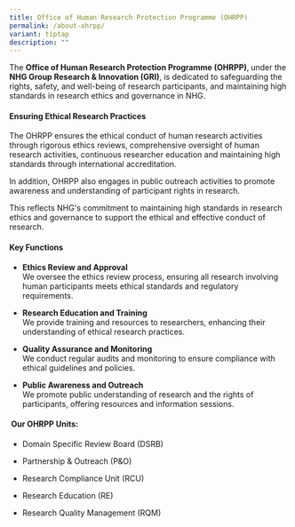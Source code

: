 ```yaml
---
title: Office of Human Research Protection Programme (OHRPP)
permalink: /about-ohrpp/
variant: tiptap
description: ""
---
```

<p>The <strong>Office of Human Research Protection Programme (OHRPP)</strong>,<strong> </strong>under
the <strong>NHG Group Research &amp; Innovation (GRI)</strong>, is dedicated
to safeguarding the rights, safety, and well-being of research participants,
and maintaining high standards in research ethics and governance in NHG.</p>
<p></p>
<h4><strong>Ensuring Ethical Research Practices</strong></h4>
<p>The OHRPP ensures the ethical conduct of human research activities through
rigorous ethics reviews, comprehensive oversight of human research activities,
continuous researcher education and maintaining high standards through
international accreditation.</p>
<p>In addition, OHRPP also engages in public outreach activities to promote
awareness and understanding of participant rights in research.</p>
<p>This reflects NHG's commitment to maintaining high standards in research
ethics and governance to support the ethical and effective conduct of research.</p>
<p></p>
<h4><strong>Key Functions</strong></h4>
<ul data-tight="true" class="tight">
<li>
<p><strong>Ethics Review and Approval</strong>
<br>We oversee the ethics review process, ensuring all research involving
human participants meets ethical standards and regulatory requirements.</p>
</li>
<li>
<p><strong>Research Education and Training</strong>
<br>We provide training and resources to researchers, enhancing their understanding
of ethical research practices.</p>
</li>
<li>
<p><strong>Quality Assurance and Monitoring</strong>
<br>We conduct regular audits and monitoring to ensure compliance with ethical
guidelines and policies.</p>
</li>
<li>
<p><strong>Public Awareness and Outreach</strong>
<br>We promote public understanding of research and the rights of participants,
offering resources and information sessions.</p>
</li>
</ul>
<h4>&nbsp;<strong>Our OHRPP Units:</strong></h4>
<ul data-tight="true" class="tight">
<li>
<p>Domain Specific Review Board (DSRB)</p>
</li>
<li>
<p>Partnership &amp; Outreach (P&amp;O)</p>
</li>
<li>
<p>Research Compliance Unit (RCU)</p>
</li>
<li>
<p>Research Education (RE)</p>
</li>
<li>
<p>Research Quality Management (RQM)</p>
</li>
</ul>
<p></p>